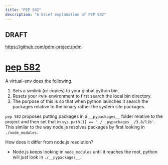 ```yaml
---
title: "PEP 582"
description: "A brief explanation of PEP 582"
---
```


## DRAFT

https://github.com/pdm-project/pdm

#  [pep 582](https://www.python.org/dev/peps/pep-0582/)

A virtual-env does the following. 

1. Sets a simlink (or copies) to your global python bin.
2. Resets your `PATH` environment to first search the local bin directory. 
3. The purpose of this is so that when python launches it search the packages relative to the binary rather the system site packages.

`pep 582` proposes putting packages in a `__pypackages__` folder relative to the project and then set that in `sys.path[1] == './__pypackages__/3.8/lib'`. This similar to the way node.js resolves packages by first looking in `./node_modules`. 

How does it differ from node.js resolution?
 
* Node.js keeps looking in `node_modules` until it reaches the root, python will just look in `./__pypackages__`.

